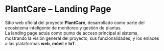 # PlantCare – Landing Page

Sitio web oficial del proyecto **PlantCare**, desarrollado como parte del ecosistema inteligente de monitoreo y gestión de plantas.  
La landing page actúa como punto de acceso principal al sistema, mostrando la visión general del proyecto, sus funcionalidades, y los enlaces a las plataformas **web**, **móvil** e **IoT**.
